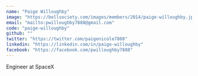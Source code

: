 ```yaml
---
name: "Paige Willoughby"
image: "https://bellsociety.com/images/members/2014/paige-willoughby.jpg"
email: "mailto:pwilloughby7888@gmail.com"
code: "paige-willoughby"
github: ""
twitter: "https://twitter.com/paigenicole7888"
linkedin: "https://linkedin.com/in/paige-willoughby"
facebook: "https://facebook.com/pwilloughby7888"
---
```

Engineer at SpaceX